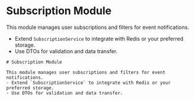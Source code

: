 # Subscription Module

This module manages user subscriptions and filters for event notifications.
- Extend `SubscriptionService` to integrate with Redis or your preferred storage.
- Use DTOs for validation and data transfer.
```// filepath: c:\workspace\Node\nestjs-design-patterns-app\src\subscription\README.md
# Subscription Module

This module manages user subscriptions and filters for event notifications.
- Extend `SubscriptionService` to integrate with Redis or your preferred storage.
- Use DTOs for validation and data transfer.